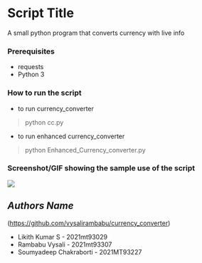 # Script Title
A small python program that converts currency with live info

### Prerequisites
- requests
- Python 3

### How to run the script
- to run currency_converter
> python cc.py
- to run enhanced currency_converter
> python Enhanced_Currency_converter.py

### Screenshot/GIF showing the sample use of the script
![ ](https://github.com/vysalirambabu/currency_converter/blob/main/output.png)

## *Authors Name*
(https://github.com/vysalirambabu/currency_converter)
- Likith Kumar S - 2021mt93029
- Rambabu Vysali - 2021mt93307
- Soumyadeep Chakraborti - 2021MT93227
